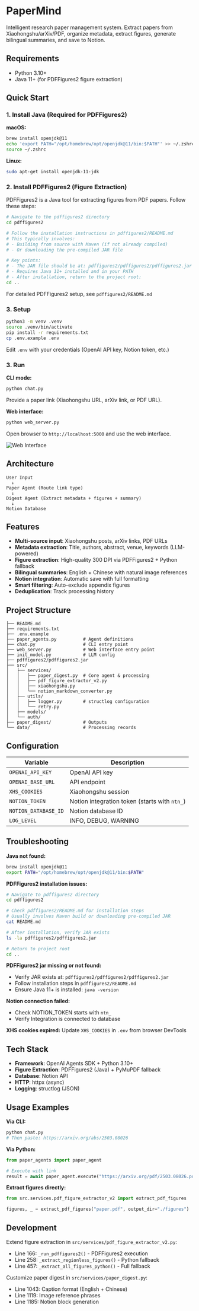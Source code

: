 # PaperMind

Intelligent research paper management system. Extract papers from Xiaohongshu/arXiv/PDF, organize metadata, extract figures, generate bilingual summaries, and save to Notion.

## Requirements

- Python 3.10+
- Java 11+ (for PDFFigures2 figure extraction)

## Quick Start

### 1. Install Java (Required for PDFFigures2)

**macOS:**
```bash
brew install openjdk@11
echo 'export PATH="/opt/homebrew/opt/openjdk@11/bin:$PATH"' >> ~/.zshrc
source ~/.zshrc
```

**Linux:**
```bash
sudo apt-get install openjdk-11-jdk
```

### 2. Install PDFFigures2 (Figure Extraction)

PDFFigures2 is a Java tool for extracting figures from PDF papers. Follow these steps:

```bash
# Navigate to the pdffigures2 directory
cd pdffigures2

# Follow the installation instructions in pdffigures2/README.md
# This typically involves:
# - Building from source with Maven (if not already compiled)
# - Or downloading the pre-compiled JAR file

# Key points:
# - The JAR file should be at: pdffigures2/pdffigures2/pdffigures2.jar
# - Requires Java 11+ installed and in your PATH
# - After installation, return to the project root:
cd ..
```

For detailed PDFFigures2 setup, see `pdffigures2/README.md`

### 3. Setup

```bash
python3 -m venv .venv
source .venv/bin/activate
pip install -r requirements.txt
cp .env.example .env
```

Edit `.env` with your credentials (OpenAI API key, Notion token, etc.)

### 3. Run

**CLI mode:**
```bash
python chat.py
```
Provide a paper link (Xiaohongshu URL, arXiv link, or PDF URL).

**Web interface:**
```bash
python web_server.py
```
Open browser to `http://localhost:5000` and use the web interface.

![Web Interface](./web_server.png)

## Architecture

```
User Input
  ↓
Paper Agent (Route link type)
  ↓
Digest Agent (Extract metadata + figures + summary)
  ↓
Notion Database
```

## Features

- **Multi-source input**: Xiaohongshu posts, arXiv links, PDF URLs
- **Metadata extraction**: Title, authors, abstract, venue, keywords (LLM-powered)
- **Figure extraction**: High-quality 300 DPI via PDFFigures2 + Python fallback
- **Bilingual summaries**: English + Chinese with natural image references
- **Notion integration**: Automatic save with full formatting
- **Smart filtering**: Auto-exclude appendix figures
- **Deduplication**: Track processing history

## Project Structure

```
├── README.md
├── requirements.txt
├── .env.example
├── paper_agents.py          # Agent definitions
├── chat.py                  # CLI entry point
├── web_server.py            # Web interface entry point
├── init_model.py            # LLM config
├── pdffigures2/pdffigures2.jar
├── src/
│   ├── services/
│   │   ├── paper_digest.py  # Core agent & processing
│   │   ├── pdf_figure_extractor_v2.py
│   │   ├── xiaohongshu.py
│   │   └── notion_markdown_converter.py
│   ├── utils/
│   │   ├── logger.py        # structlog configuration
│   │   └── retry.py
│   ├── models/
│   └── auth/
├── paper_digest/            # Outputs
└── data/                    # Processing records
```

## Configuration

| Variable | Description |
|----------|-------------|
| `OPENAI_API_KEY` | OpenAI API key |
| `OPENAI_BASE_URL` | API endpoint |
| `XHS_COOKIES` | Xiaohongshu session |
| `NOTION_TOKEN` | Notion integration token (starts with `ntn_`) |
| `NOTION_DATABASE_ID` | Notion database ID |
| `LOG_LEVEL` | INFO, DEBUG, WARNING |

## Troubleshooting

**Java not found:**
```bash
brew install openjdk@11
export PATH="/opt/homebrew/opt/openjdk@11/bin:$PATH"
```

**PDFFigures2 installation issues:**
```bash
# Navigate to pdffigures2 directory
cd pdffigures2

# Check pdffigures2/README.md for installation steps
# Usually involves Maven build or downloading pre-compiled JAR
cat README.md

# After installation, verify JAR exists
ls -la pdffigures2/pdffigures2.jar

# Return to project root
cd ..
```

**PDFFigures2 jar missing or not found:**
- Verify JAR exists at: `pdffigures2/pdffigures2/pdffigures2.jar`
- Follow installation steps in `pdffigures2/README.md`
- Ensure Java 11+ is installed: `java -version`

**Notion connection failed:**
- Check NOTION_TOKEN starts with `ntn_`
- Verify Integration is connected to database

**XHS cookies expired:** Update `XHS_COOKIES` in `.env` from browser DevTools

## Tech Stack

- **Framework**: OpenAI Agents SDK + Python 3.10+
- **Figure Extraction**: PDFFigures2 (Java) + PyMuPDF fallback
- **Database**: Notion API
- **HTTP**: httpx (async)
- **Logging**: structlog (JSON)

## Usage Examples

**Via CLI:**
```bash
python chat.py
# Then paste: https://arxiv.org/abs/2503.08026
```

**Via Python:**
```python
from paper_agents import paper_agent

# Execute with link
result = await paper_agent.execute("https://arxiv.org/pdf/2503.08026.pdf")
```

**Extract figures directly:**
```python
from src.services.pdf_figure_extractor_v2 import extract_pdf_figures

figures, _ = extract_pdf_figures("paper.pdf", output_dir="./figures")
```

## Development

Extend figure extraction in `src/services/pdf_figure_extractor_v2.py`:
- Line 166: `_run_pdffigures2()` - PDFFigures2 execution
- Line 258: `_extract_regionless_figures()` - Python fallback
- Line 457: `_extract_all_figures_python()` - Full fallback

Customize paper digest in `src/services/paper_digest.py`:
- Line 1043: Caption format (English + Chinese)
- Line 1119: Image reference phrases
- Line 1185: Notion block generation
